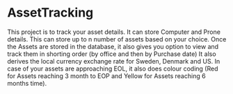 # AssetTracking
This project is to track your asset details.
It can store Computer and Prone details. This can store up to n number of assets based on your choice.
Once the Assets are stored in the database, it also gives you option to view and track them in shorting order (by office and then by Purchase date)
It also derives the local currency exchange rate for Sweden, Denmark and US.
In case of your assets are approaching EOL, it also does colour coding (Red for Assets reaching 3 month to EOP and Yellow for Assets reaching 6 months time).
